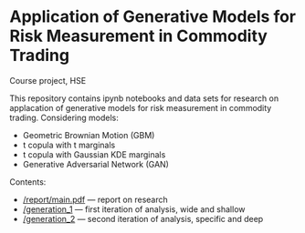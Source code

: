 # Application of Generative Models for Risk Measurement in Commodity Trading
Course project, HSE

This repository contains ipynb notebooks and data sets for research on applacation of generative models for risk measurement in commodity trading. Considering models:
* Geometric Brownian Motion (GBM)
* t copula with t marginals
* t copula with Gaussian KDE marginals
* Generative Adversarial Network (GAN)

Contents:
* [/report/main.pdf](report/main.pdf) — report on research
* [/generation_1](generation_1/) — first iteration of analysis, wide and shallow
* [/generation_2](generation_2/) — second iteration of analysis, specific and deep
